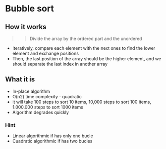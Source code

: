 # Bubble sort

## How it works

 >> Divide the array by the ordered part and the unordered
- Iteratively, compare each element with the next ones to find the lower element and exchange positions
-  Then, the last position of the array should be the higher element, and we should separate the last index in another array

## What it is

- In-place algorithm
- O(n2) time complexity - quadratic
- it will take 100 steps to sort 10 items, 10,000 steps to sort 100 items, 1.000.000 steps to sort 1000 items
- Algorithm degrades quickly

### Hint

- Linear algorithmic if has only one bucle
- Cuadratic algorithmic if has two bucles